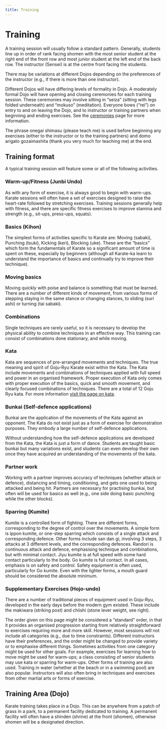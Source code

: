 ```yaml
---
title: Training
---
```


# Training

A training session will usually follow a standard pattern. Generally, students line up in order of rank facing shomen with the most senior student at the right end of the front row and most junior student at the left end of the back row. The instructor (Sensei) is at the centre front facing the students.

There may be variations at different Dojos depending on the preferences of the instructor (e.g., if there is more than one instructor).

Different Dojos will have differing levels of formality in Dojo. A moderately formal Dojo will have opening and closing ceremonies for each training session. These ceremonies may involve sitting in “seiza” (sitting with legs folded underneath) and “mokuso” (meditation). Everyone bows (“rei”) on entry to and on leaving the Dojo, and to instructor or training partners when beginning and ending exercises. See the [ceremonies](ceremonies.md) page for more information.

The phrase onegai shimasu (please teach me) is used before beginning any exercises (either to the instructor or to the training partners) and domo arigato gozaimashita (thank you very much for teaching me) at the end.

## Training format

A typical training session will feature some or all of the following activities.

### Warm-up/Fitness (Junbi Undo)

As with any form of exercise, it is always good to begin with warm-ups. Karate sessions will often have a set of exercises designed to raise the heart-rate followed by stretching exercises. Training sessions generally help with fitness, and there are specific fitness exercises to improve stamina and strength (e.g., sit-ups, press-ups, squats).

### Basics (Kihon)

The simplest forms of activities specific to Karate are: Moving (sabaki), Punching (tsuki), Kicking (keri), Blocking (uke).
These are the “basics” which form the fundamentals of Karate so a significant amount of time is spent on these, especially by beginners (although all Karate-ka learn to understand the importance of basics and continually try to improve their technique).

### Moving basics

Moving quickly with poise and balance is something that must be learned. There are a number of different kinds of movement, from various forms of stepping staying in the same stance or changing stances, to sliding (suri ashi) or turning (tai sabaki).

### Combinations

Single techniques are rarely useful, so it is necessary to develop the physical ability to combine techniques in an effective way. This training can consist of combinations done stationary, and while moving.

### Kata

Kata are sequences of pre-arranged movements and techniques. The true meaning and spirit of Goju-Ryu Karate exist within the Kata. The Kata include movements and combinations of techniques applied with full speed and power in an organised framework. Proper execution of Kata only comes with proper execution of the basics, quick and smooth movement, and clearly focused combinations of techniques. There are a total of 12 Goju Ryu kata. For more information [visit the page on kata](/kata/).

### Bunkai (Self-defence applications)

Bunkai are the application of the movements of the Kata against an opponent. The Kata do not exist just as a form of exercise for demonstration purposes. They embody a large number of self-defence applications.

Without understanding how the self-defence applications are developed from the Kata, the Kata is just a form of dance. Students are taught basic bunkai but many variations exist, and students can even develop their own once they have acquired an understanding of the movements of the kata.

### Partner work

Working with a partner improves accuracy of techniques (whether attack or defence), distancing and timing, conditioning, and gets one used to being attacked and being hit. Partners are necessary for practising bunkai, but often will be used for basics as well (e.g., one side doing basic punching while the other blocks).

### Sparring (Kumite)

Kumite is a controlled form of fighting. There are different forms, corresponding to the degree of control over the movements. A simple form is ippon kumite, or one-step sparring which consists of a single attack and corresponding defence. Other forms include san dan gi, involving 3 steps, 3 attacks at 3 different levels, and the corresponding defences. Randori is continuous attack and defence, emphasising technique and combinations, but with minimal contact. Jiyu kumite is at full speed with some hard contact particularly to the body. Go kumite is full contact. In all cases, emphasis is on safety and control. Safety equipment is often used, particularly for Go kumite. Even with the lighter forms, a mouth guard should be considered the absolute minimum.

### Supplementary Exercises (Hojo-undo)

There are a number of traditional pieces of equipment used in Goju-Ryu, developed in the early days before the modern gym existed. These include the makiwara (striking post) and chiishi (stone lever weight, see right).

The order given on this page might be considered a “standard” order, in that it provides an organised progression starting from relatively straightforward to exercises requiring more and more skill. However, most sessions will not include all categories (e.g., due to time constraints).
Different instructors have their preferences, and the order might be changed to provide variety or to emphasise different things. Sometimes activities from one category might be used for other goals. For example, exercises for learning how to move might be used for warm-ups; a class consisting of senior students may use kata or sparring for warm-ups. Other forms of training are also used. Training in water (whether at the beach or in a swimming pool) are also popular. Instructors will also often bring in techniques and exercises from other martial arts or forms of exercise.

## Training Area (Dojo)

Karate training takes place in a Dojo. This can be anywhere from a patch of grass in a park, to a permanent facility dedicated to training. A permanent facility will often have a shinden (shrine) at the front (shomen), otherwise shomen will be a designated direction.
